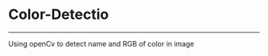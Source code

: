 # Color-Detectio
-----------------------------

Using openCv to detect name and RGB of color in image 
